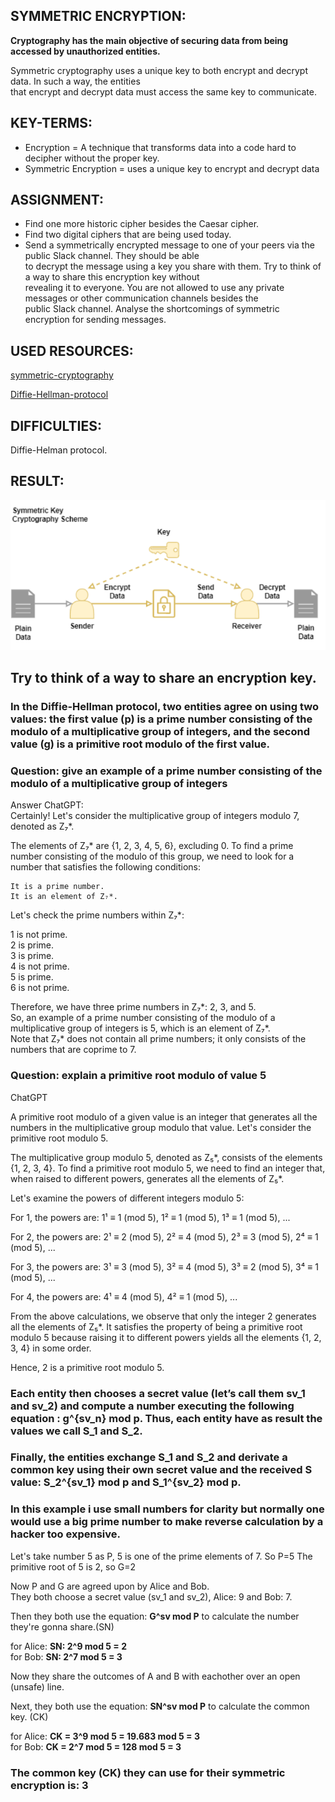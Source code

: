 ## SYMMETRIC ENCRYPTION:

**Cryptography has the main objective of securing data from being accessed by unauthorized entities.**  

Symmetric cryptography uses a unique key to both encrypt and decrypt data. In such a way, the entities  
that encrypt and decrypt data must access the same key to communicate.

## KEY-TERMS:

* Encryption = A technique that transforms data into a code hard to decipher without the proper key.
* Symmetric Encryption = uses a unique key to encrypt and decrypt data

## ASSIGNMENT:

* Find one more historic cipher besides the Caesar cipher.
* Find two digital ciphers that are being used today.
* Send a symmetrically encrypted message to one of your peers via the public Slack channel. They should be able  
  to decrypt the message using a key you share with them. Try to think of a way to share this encryption key without  
  revealing it to everyone. You are not allowed to use any private messages or other communication channels besides the  
  public Slack channel. Analyse the shortcomings of symmetric encryption for sending messages.  


## USED RESOURCES:

[symmetric-cryptography](https://www.baeldung.com/cs/symmetric-cryptography)

[Diffie-Hellman-protocol](https://www.comparitech.com/blog/information-security/diffie-hellman-key-exchange/)

## DIFFICULTIES:

Diffie-Helman protocol.  

## RESULT:

![symmetric-key](../00_includes/SCREENSHOTS/Security/SEC-03_symm-key.png)

## Try to think of a way to share an encryption key.

### In the Diffie-Hellman protocol, two entities agree on using two values: the first value (p) is a prime number consisting of the modulo of a multiplicative group of integers, and the second value (g) is a primitive root modulo of the first value.  

### Question: give an example of a prime number consisting of the modulo of a multiplicative group of integers  

Answer ChatGPT:  
Certainly! Let's consider the multiplicative group of integers modulo 7, denoted as Z₇*.  

The elements of Z₇* are {1, 2, 3, 4, 5, 6}, excluding 0. To find a prime number consisting of the modulo of this group, we need to look for a number that satisfies the   following conditions:  

    It is a prime number.  
    It is an element of Z₇*.  

Let's check the prime numbers within Z₇*:  

1 is not prime.  
2 is prime.  
3 is prime.  
4 is not prime.  
5 is prime.  
6 is not prime.  

Therefore, we have three prime numbers in Z₇*: 2, 3, and 5.  
So, an example of a prime number consisting of the modulo of a multiplicative group of integers is 5, which is an element of Z₇*.  
Note that Z₇* does not contain all prime numbers; it only consists of the numbers that are coprime to 7.  

### Question: explain a primitive root modulo of value 5
ChatGPT

A primitive root modulo of a given value is an integer that generates all the numbers in the multiplicative group modulo that value. Let's consider the primitive root modulo 5.

The multiplicative group modulo 5, denoted as Z₅*, consists of the elements {1, 2, 3, 4}. To find a primitive root modulo 5, we need to find an integer that, when raised to different powers, generates all the elements of Z₅*.

Let's examine the powers of different integers modulo 5:

For 1, the powers are: 1¹ ≡ 1 (mod 5), 1² ≡ 1 (mod 5), 1³ ≡ 1 (mod 5), ...

For 2, the powers are: 2¹ ≡ 2 (mod 5), 2² ≡ 4 (mod 5), 2³ ≡ 3 (mod 5), 2⁴ ≡ 1 (mod 5), ...

For 3, the powers are: 3¹ ≡ 3 (mod 5), 3² ≡ 4 (mod 5), 3³ ≡ 2 (mod 5), 3⁴ ≡ 1 (mod 5), ...

For 4, the powers are: 4¹ ≡ 4 (mod 5), 4² ≡ 1 (mod 5), ...

From the above calculations, we observe that only the integer 2 generates all the elements of Z₅*. It satisfies the property of being a primitive root modulo 5 because raising it to different powers yields all the elements {1, 2, 3, 4} in some order.

Hence, 2 is a primitive root modulo 5.  

### Each entity then chooses a secret value (let’s call them sv_1 and sv_2) and compute a number executing the following equation : g^{sv_n} mod p. Thus, each entity have as result the values we call S_1 and S_2.

### Finally, the entities exchange S_1 and S_2 and derivate a common key using their own secret value and the received S value: S_2^{sv_1} mod p and S_1^{sv_2} mod p.  

### In this example i use small numbers for clarity but normally one would use a big prime number to make reverse calculation by a hacker too expensive.

Let's take number 5 as P, 5 is one of the prime elements of 7. So P=5
The primitive root of 5 is 2, so G=2

Now P and G are agreed upon by Alice and Bob.  
They both choose a secret value (sv_1 and sv_2), Alice: 9 and Bob: 7. 

Then they both use the equation: **G^sv mod P** to calculate the number they're gonna share.(SN)

for Alice: **SN: 2^9 mod 5 = 2**  
for Bob: **SN: 2^7 mod 5 = 3**  

Now they share the outcomes of A and B with eachother over an open (unsafe) line.  

Next, they both use the equation: **SN^sv mod P** to calculate the common key. (CK)    

for Alice: **CK = 3^9 mod 5 = 19.683 mod 5 = 3**  
for Bob: **CK = 2^7 mod 5 = 128 mod 5 = 3**  

### The common key (CK) they can use for their symmetric encryption is: **3**  

